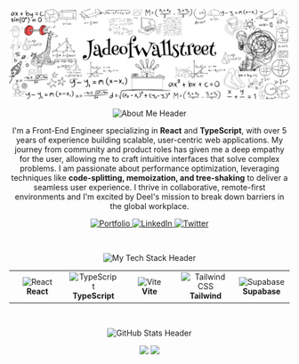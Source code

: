 <!-- 
====================================================================================================================================
 Hi there! This is a README template designed to match your portfolio's "sketchbook" aesthetic.
 You just need to replace the placeholders. Look for comments like this one!
====================================================================================================================================
-->

<!-- 1. THE BANNER -->
<!-- This is the main visual that sets the theme. Replace YOUR_USERNAME with your actual GitHub username. -->
<p align="center">
  <img src="https://raw.githubusercontent.com/samuelchimmy/samuelchimmy/assets/github-banner.png" alt="Samuel Chiedozie - Front-End Engineer Banner">
</p>

<!-- 2. THE ABOUT ME SECTION -->
<!-- Replace the header image path with your own. -->
<p align="center">
  <img src="https://raw.githubusercontent.com/samuelchimmy/samuelchimmy/assets/header-about.png" alt="About Me Header" width="300">
</p>

<p align="center">
  I'm a Front-End Engineer specializing in <strong>React</strong> and <strong>TypeScript</strong>, with over 5 years of experience building scalable, user-centric web applications. My journey from community and product roles has given me a deep empathy for the user, allowing me to craft intuitive interfaces that solve complex problems. I am passionate about performance optimization, leveraging techniques like <strong>code-splitting, memoization, and tree-shaking</strong> to deliver a seamless user experience. I thrive in collaborative, remote-first environments and I'm excited by Deel's mission to break down barriers in the global workplace.
</p>

<p align="center">
  <a href="https://YOUR_PORTFOLIO_URL.com" target="_blank">
    <img src="https://img.shields.io/badge/Portfolio-F7F2EE?style=for-the-badge&logo=Plex&logoColor=black" alt="Portfolio"/>
  </a>
  <a href="https://www.linkedin.com/in/samuelchimmy1" target="_blank">
    <img src="https://img.shields.io/badge/LinkedIn-0077B5?style=for-the-badge&logo=linkedin&logoColor=white" alt="LinkedIn"/>
  </a>
  <a href="https://x.com/MetisCharter" target="_blank">
    <img src="https://img.shields.io/badge/Twitter-1DA1F2?style=for-the-badge&logo=twitter&logoColor=white" alt="Twitter"/>
  </a>
</p>

<br>

<!-- 3. THE TECH STACK SECTION -->
<!-- Replace these image paths with your own hand-drawn icon assets. -->
<p align="center">
  <img src="https://raw.githubusercontent.com/samuelchimmy/samuelchimmy/main/assets/header-tech.png" alt="My Tech Stack Header" width="350">
</p>

<table align="center" width="80%">
  <tr align="center">
    <td width="20%">
      <img src="https://raw.githubusercontent.com/samuelchimmy/samuelchimmy/main/assets/icon-react.png" width="48" height="48" alt="React" />
      <br><strong>React</strong>
    </td>
    <td width="20%">
      <img src="https://raw.githubusercontent.com/samuelchimmy/samuelchimmy/main/assets/icon-ts.png" width="48" height="48" alt="TypeScript" />
      <br><strong>TypeScript</strong>
    </td>
    <td width="20%">
      <img src="https://raw.githubusercontent.com/samuelchimmy/samuelchimmy/main/assets/icon-vite.png" width="48" height="48" alt="Vite" />
      <br><strong>Vite</strong>
    </td>
    <td width="20%">
      <img src="https://raw.githubusercontent.com/samuelchimmy/samuelchimmy/main/assets/icon-tailwind.png" width="48" height="48" alt="Tailwind CSS" />
      <br><strong>Tailwind</strong>
    </td>
    <td width="20%">
      <img src="https://raw.githubusercontent.com/samuelchimmy/samuelchimmy/main/assets/icon-supabase.png" width="48" height="48" alt="Supabase" />
      <br><strong>Supabase</strong>
    </td>
  </tr>
</table>

<br>

<!-- 4. GITHUB STATS -->
<!-- This part uses a tool called 'github-readme-stats'. I've created a custom theme that matches your portfolio colors. -->
<!-- Just replace 'samuelchimmy' with your username in both URLs. -->
<p align="center">
  <img src="https://raw.githubusercontent.com/samuelchimmy/samuelchimmy/main/assets/header-stats.png" alt="GitHub Stats Header" width="300">
</p>

<p align="center">
  <img height="180em" src="https://github-readme-stats.vercel.app/api?username=samuelchimmy&show_icons=true&hide_border=true&include_all_commits=true&card_width=445&theme=transparent" />
  <img height="180em" src="https://github-readme-stats.vercel.app/api/top-langs/?username=samuelchimmy&layout=compact&hide_border=true&langs_count=8&card_width=380&theme=transparent" />
</p>

